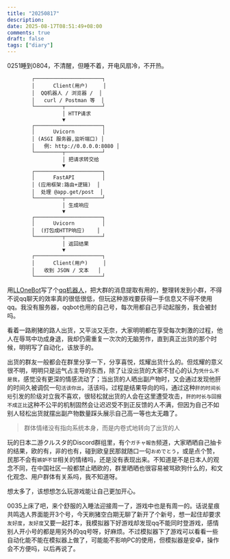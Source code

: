 ```yaml
---
title: "20250817"
description: 
date: 2025-08-17T08:51:49+08:00
comments: true
draft: false
tags: ["diary"]
---
```

0251睡到0804，不清醒，但睡不着，开电风扇冷，不开热。

```
        ┌──────────────────────┐
        │      Client(用户)     │
        │  QQ机器人 / 浏览器 /  │
        │   curl / Postman 等  │
        └─────────┬────────────┘
                  │ HTTP请求
                  ▼
        ┌──────────────────────┐
        │      Uvicorn         │
        │ (ASGI 服务器,监听端口) │
        │   例: http://0.0.0.0:8080 │
        └─────────┬────────────┘
                  │ 把请求转交给
                  ▼
        ┌──────────────────────┐
        │      FastAPI         │
        │ (应用框架:路由+逻辑)  │
        │  处理 @app.get/post  │
        └─────────┬────────────┘
                  │ 生成响应
                  ▼
        ┌──────────────────────┐
        │      Uvicorn         │
        │  (打包成HTTP响应)    │
        └─────────┬────────────┘
                  │ 返回结果
                  ▼
        ┌──────────────────────┐
        │      Client(用户)     │
        │   收到 JSON / 文本   │
        └──────────────────────┘
```

用[LLOneBot](https://github.com/LLOneBot/LLOneBot)写了个[qq机器人](https://github.com/xxfttkx/record_pig)，把大群的消息提取有用的，整理转发到小群，不得不说qq聊天的效率真的很低很低，但玩这种游戏要获得一手信息又不得不使用qq。我没有服务器，qqbot也用的自己号，每次用都自己手动起服务，我会被封吗。

看着一路刷猪的路人出货，又平淡又无奈，大家明明都在享受每次刺激的过程，他人在辱骂中功成身退，我却仍需重复一次次的无脑劳作，直到真正出货的那个时候，明明写了自动化，该放手的。

出货的群友一般都会在群里分享一下，分享喜悦，炫耀出货什么的。但炫耀的意义很不明，明明只是运气占主导的东西，除了让没出货的大家不甘心的认为`凭什么不是我`，感觉没有更深的情感流动了；当出货的人晒出副产物时，又会通过发现他肝的时间久被调侃一句`活该你出`，活该吗，过程是结果导向的吗，通过这种`肝的时间长短`引发的阶级对立我不喜欢，很轻松就出货的人会在这里遭受攻击，`肝的时长与回报不成正比`这种不公平的机制固然会让迟迟受不到正反馈的人不满，但因为自己不如别人轻松出货就摆出副产物数量踩头展示自己高一等也太无趣了。

> 群体情绪没有指向系统本身，而是内卷式地转向了出货的人

玩的日本二游クルスタ的Discord群组里，有个`ガチャ報告`频道，大家晒晒自己抽卡的结果，欧的有，非的也有，碰到欧皇民那就随口一句`おめでとう`，或是点个赞，民那不会有`嫉妒不甘`相关的情绪吗，还是没有表现出来。不知道是不是日本人的观念不同，在中国社区一般都禁止晒欧的，群里晒晒也很容易被骂欧狗什么的，和文化观念、用户群体有关系吗，我不知道呀。

想太多了，该想想怎么玩游戏能让自己更加开心。

0035上床了吧，来个舒服的入睡法迎接周一了，游戏中也是有周一的。话说星痕共鸣选人界面能开3个号，今天刷猪空白期无聊了新开了个新号，想一起住却要求`友好度`，`友好度`又要一起打本，我模拟器下好游戏却发现qq不能同时登游戏，感情别人开小号的都是用另外的qq号呀，好麻烦。不过模拟器下了游戏可以看看一些自动化能不能在模拟器上做了，可能能不影响PC的使用，但模拟器是安卓，操作会不方便吗，以后再说了。
